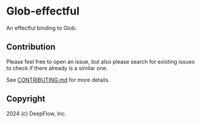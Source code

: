 # Glob-effectful

An effectful binding to Glob.

## Contribution

Please feel free to open an issue, but also please search for existing issues to check if there already is a similar one.

See [CONTRIBUTING.md][CONTRIBUTING] for more details.

[CONTRIBUTING]: https://github.com/deepflowinc-oss/effectful-extras/blob/master/CONTRIBUTING.md

## Copyright

2024 (c) DeepFlow, Inc.
